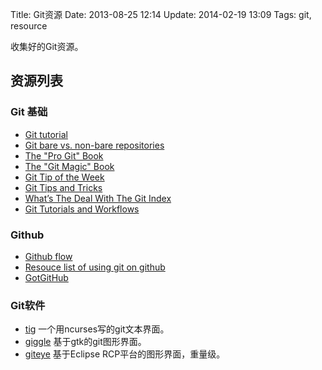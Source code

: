 Title: Git资源
Date: 2013-08-25 12:14
Update: 2014-02-19 13:09
Tags: git, resource

收集好的Git资源。
## 资源列表

### Git 基础

*  [Git tutorial](http://www.vogella.com/articles/Git/article.html)
*  [Git bare vs. non-bare repositories](http://www.bitflop.com/document/111)
*  [The "Pro Git" Book](http://git-scm.com/book/zh/)
*  [The "Git Magic" Book](http://www-cs-students.stanford.edu/~blynn/gitmagic/intl/zh_cn/index.html)
*  [Git Tip of the Week](http://alblue.bandlem.com/Tag/gtotw/)
*  [Git Tips and Tricks](http://root.cern.ch/drupal/content/git-tips-and-tricks)
*  [What’s The Deal With The Git Index](http://www.gitguys.com/topics/whats-the-deal-with-the-git-index/)
*  [Git Tutorials and Workflows](https://www.atlassian.com/git)

### Github

*  [Github flow](http://scottchacon.com/2011/08/31/github-flow.html)
*  [Resouce list of using git on github](https://help.github.com/articles/what-are-other-good-resources-for-using-git-or-github)
*  [GotGitHub](http://www.worldhello.net/gotgithub/)

### Git软件

* [tig](https://github.com/jonas/tig) 一个用ncurses写的git文本界面。
* [giggle](https://github.com/GNOME/giggle) 基于gtk的git图形界面。
* [giteye](http://www.collab.net/giteyeapp) 基于Eclipse RCP平台的图形界面，重量级。


